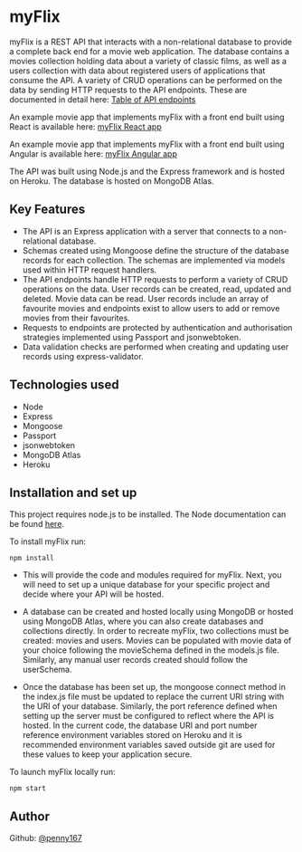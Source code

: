 # myFlix

myFlix is a REST API that interacts with a non-relational database to provide a complete back end for a movie web application. The database contains a movies collection holding data about a variety of classic films, as well as a users collection with data about registered users of applications that consume the API. A variety of CRUD operations can be performed on the data by sending HTTP requests to the API endpoints. These are documented in detail here: [Table of API endpoints](https://intense-depths-38257.herokuapp.com/documentation.html)

An example movie app that implements myFlix with a front end built using React is available here: [myFlix React app](https://github.com/Penny167/myFlix-client)

An example movie app that implements myFlix with a front end built using Angular is available here:
[myFlix Angular app](https://github.com/Penny167/myFlix-Angular-client)

The API was built using Node.js and the Express framework and is hosted on Heroku. The database is hosted on MongoDB Atlas. 

## Key Features

- The API is an Express application with a server that connects to a non-relational database.
- Schemas created using Mongoose define the structure of the database records for each collection. The schemas are implemented via models used within HTTP request handlers. 
- The API endpoints handle HTTP requests to perform a variety of CRUD operations on the data. User records can be created, read, updated and deleted. Movie data can be read. User records include an array of favourite movies and endpoints exist to allow users to add or remove movies from their favourites. 
- Requests to endpoints are protected by authentication and authorisation strategies implemented using Passport and jsonwebtoken.
- Data validation checks are performed when creating and updating user records using express-validator.

## Technologies used

- Node
- Express
- Mongoose
- Passport
- jsonwebtoken
- MongoDB Atlas
- Heroku

## Installation and set up

This project requires node.js to be installed. The Node documentation can be found [here](https://nodejs.org/en/).

To install myFlix run: 
```
npm install
```
- This will provide the code and modules required for myFlix. Next, you will need to set up a unique database for your specific project and decide where your API will be hosted. 

- A database can be created and hosted locally using MongoDB or hosted using MongoDB Atlas, where you can also create databases and collections directly. In order to recreate myFlix, two collections must be created: movies and users. Movies can be populated with movie data of your choice following the movieSchema defined in the models.js file. Similarly, any manual user records created should follow the userSchema.

- Once the database has been set up, the mongoose connect method in the index.js file must be updated to replace the current URI string with the URI of your database. Similarly, the port reference defined when setting up the server must be configured to reflect where the API is hosted. In the current code, the database URI and port number reference environment variables stored on Heroku and it is recommended environment variables saved outside git are used for these values to keep your application secure.

To launch myFlix locally run:
```
npm start
```
## Author
Github: [@penny167](https://github.com/Penny167)











